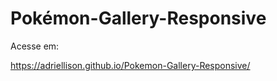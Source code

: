 # Pokémon-Gallery-Responsive

Acesse em:

<https://adriellison.github.io/Pokemon-Gallery-Responsive/>
